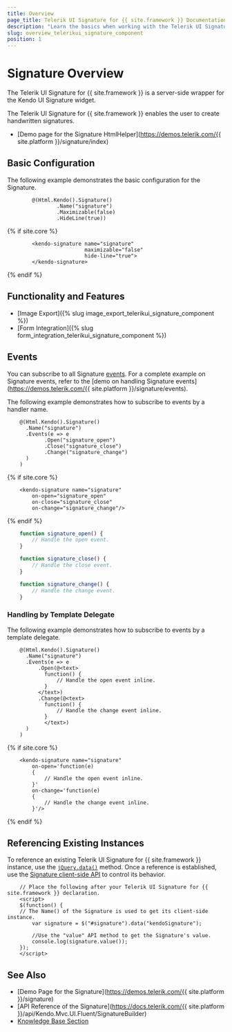 ```yaml
---
title: Overview
page_title: Telerik UI Signature for {{ site.framework }} Documentation - Signature Overview
description: "Learn the basics when working with the Telerik UI Signature for {{ site.framework }}."
slug: overview_telerikui_signature_component
position: 1
---
```


# Signature Overview

The Telerik UI Signature for {{ site.framework }} is a server-side wrapper for the Kendo UI Signature widget.

The Telerik UI Signature for {{ site.framework }} enables the user to create handwritten signatures.

* [Demo page for the Signature HtmlHelper](https://demos.telerik.com/{{ site.platform }}/signature/index)

## Basic Configuration

The following example demonstrates the basic configuration for the Signature.

```HtmlHelper
        @(Html.Kendo().Signature()
                .Name("signature")
                .Maximizable(false)
                .HideLine(true))
```
{% if site.core %}
```TagHelper
        <kendo-signature name="signature"
                         maximizable="false"
                         hide-line="true">
        </kendo-signature>
```
{% endif %}

## Functionality and Features

* [Image Export]({% slug image_export_telerikui_signature_component %})
* [Form Integration]({% slug form_integration_telerikui_signature_component %})

## Events

You can subscribe to all Signature [events](/api/signature). For a complete example on Signature events, refer to the [demo on handling Signature events](https://demos.telerik.com/{{ site.platform }}/signature/events).

The following example demonstrates how to subscribe to events by a handler name.

```HtmlHelper
    @(Html.Kendo().Signature()
      .Name("signature")
      .Events(e => e
            .Open("signature_open")
            .Close("signature_close")
            .Change("signature_change")
      )
    )
```
{% if site.core %}
```TagHelper
    <kendo-signature name="signature"
        on-open="signature_open"
        on-close="signature_close"
        on-change="signature_change"/>
```
{% endif %}
```script.js
    function signature_open() {
        // Handle the open event.
    }

    function signature_close() {
        // Handle the close event.
    }

    function signature_change() {
        // Handle the change event.
    }
```

### Handling by Template Delegate

The following example demonstrates how to subscribe to events by a template delegate.

```HtmlHelper
    @(Html.Kendo().Signature()
      .Name("signature")
      .Events(e => e
          .Open(@<text>
            function() {
                // Handle the open event inline.
            }
          </text>)
          .Change(@<text>
            function() {
                // Handle the change event inline.
            }
            </text>)
      )
    )
```
{% if site.core %}
```TagHelper
    <kendo-signature name="signature"
        on-open='function(e)
        {
            // Handle the open event inline.
        }'
        on-change='function(e)
        {
            // Handle the change event inline.
        }'/>
```
{% endif %}

## Referencing Existing Instances

To reference an existing Telerik UI Signature for {{ site.framework }} instance, use the [`jQuery.data()`](http://api.jquery.com/jQuery.data/) method. Once a reference is established, use the [Signature client-side API](https://docs.telerik.com/kendo-ui/api/javascript/ui/signature#methods) to control its behavior.

        // Place the following after your Telerik UI Signature for {{ site.framework }} declaration.
        <script>
        $(function() {
        // The Name() of the Signature is used to get its client-side instance.
            var signature = $("#signature").data("kendoSignature");

            //Use the "value" API method to get the Signature's value.
            console.log(signature.value());
        });
        </script>

## See Also

* [Demo Page for the Signature](https://demos.telerik.com/{{ site.platform }}/signature)
* [API Reference of the Signature](https://docs.telerik.com/{{ site.platform }}/api/Kendo.Mvc.UI.Fluent/SignatureBuilder)
* [Knowledge Base Section](/knowledge-base)
